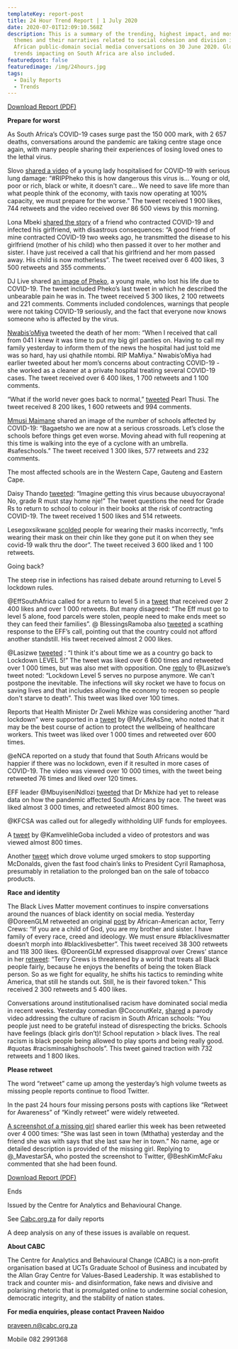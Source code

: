 ```yaml
---
templateKey: report-post
title: 24 Hour Trend Report | 1 July 2020
date: 2020-07-01T12:09:10.568Z
description: This is a summary of the trending, highest impact, and most active
  themes and their narratives related to social cohesion and division in South
  African public-domain social media conversations on 30 June 2020. Global
  trends impacting on South Africa are also included.
featuredpost: false
featuredimage: /img/24hours.jpg
tags:
  - Daily Reports
  - Trends
---
```

<a href="https://drive.google.com/u/0/uc?id=1hZJlQiPH-gMSzkJo9egi9EyI5_yor0VK&export=download" target="blank">Download Report (PDF)</a>

**Prepare for worst**

As South Africa’s COVID-19 cases surge past the 150 000 mark, with 2 657 deaths, conversations around the pandemic are taking centre stage once again, with many people sharing their experiences of losing loved ones to the lethal virus.

Slovo [shared a video](https://twitter.com/Zwanedefault/status/1277924447694073857) of a young lady hospitalised for COVID-19 with serious lung damage: “#RIPPheko this is how dangerous this virus is... Young or old, poor or rich, black or white, it doesn't care... We need to save life more than what people think of the economy, with taxis now operating at 100% capacity, we must prepare for the worse.” The tweet received 1 900 likes, 744 retweets and the video received over 86 500 views by this morning.

Lona Mbeki [shared the story](https://twitter.com/IamLadyeeElle/status/1277183757657821184) of a friend who contracted COVID-19 and infected his girlfriend, with disastrous consequences: “A good friend of mine contracted COVID-19 two weeks ago, he transmitted the disease to his girlfriend (mother of his child) who then passed it over to her mother and sister. I have just received a call that his girlfriend and her mom passed away. His child is now motherless”. The tweet received over 6 400 likes, 3 500 retweets and 355 comments.

DJ Live shared [an image of Pheko](https://twitter.com/C_liveDj/status/1277957540282802176), a young male, who lost his life due to COVID-19. The tweet included Pheko’s last tweet in which he described the unbearable pain he was in. The tweet received 5 300 likes, 2 100 retweets and 221 comments. Comments included condolences, warnings that people were not taking COVID-19 seriously, and the fact that everyone now knows someone who is affected by the virus.

[Nwabis’oMiya](https://twitter.com/NwabisOmiya/status/1277810320203972617) tweeted the death of her mom: “When I received that call from 041 I knew it was time to put my big girl panties on. Having to call my family yesterday to inform them of the news the hospital had just told me was so hard, hay usi qhathile ntombi. RIP MaMiya.” Nwabis’oMiya had earlier tweeted about her mom’s concerns about contracting COVID-19 - she worked as a cleaner at a private hospital treating several COVID-19 cases. The tweet received over 6 400 likes, 1 700 retweets and 1 100 comments.

“What if the world never goes back to normal,” [tweeted](https://twitter.com/PearlThusi/status/1277933443800862721) Pearl Thusi. The tweet received 8 200 likes, 1 600 retweets and 994 comments.

[Mmusi Maimane](https://twitter.com/MmusiMaimane/status/1277911676684324864) shared an image of the number of schools affected by COVID-19: “Bagaetsho we are now at a serious crossroads. Let’s close the schools before things get even worse. Moving ahead with full reopening at this time is walking into the eye of a cyclone with an umbrella. #safeschools.” The tweet received 1 300 likes, 577 retweets and 232 comments.

The most affected schools are in the Western Cape, Gauteng and Eastern Cape.

Daisy Thando [tweeted](https://twitter.com/daisythando/status/1277866010738032640): “Imagine getting this virus because ubuyocrayona! No, grade R must stay home nje!” The tweet questions the need for Grade Rs to return to school to colour in their books at the risk of contracting COVID-19. The tweet received 1 500 likes and 514 retweets.

Lesegoxsikwane [scolded](https://twitter.com/lesegoxsikwane/status/1277627466811691009) people for wearing their masks incorrectly, “mfs wearing their mask on their chin like they gone put it on when they see covid-19 walk thru the door”. The tweet received 3 600 liked and 1 100 retweets.

Going back?

The steep rise in infections has raised debate around returning to Level 5 lockdown rules.

@EffSouthAfrica called for a return to level 5 in a [tweet](https://twitter.com/EFFSouthAfrica/status/1277973253437313026) that received over 2 400 likes and over 1 000 retweets. But many disagreed: “The Eff must go to level 5 alone, food parcels were stolen, people need to make ends meet so they can feed their families”. @ BlessingsRamoba also [tweeted](https://twitter.com/BlessingsRamoba/status/1277991166831726594) a scathing response to the EFF’s call, pointing out that the country could not afford another standstill. His tweet received almost 2 000 likes.

@Lasizwe [tweeted](https://twitter.com/lasizwe/status/1277973223758393347) : “I think it's about time we as a country go back to Lockdown LEVEL 5!” The tweet was liked over 6 600 times and retweeted over 1 000 times, but was also met with opposition. One [reply](https://twitter.com/stephen_gov/status/1277991746916552705) to @Lasizwe’s tweet noted: “Lockdown Level 5 serves no purpose anymore. We can't postpone the inevitable. The infections will sky rocket we have to focus on saving lives and that includes allowing the economy to reopen so people don't starve to death”. This tweet was liked over 100 times.

Reports that Health Minister Dr Zweli Mkhize was considering another “hard lockdown” were supported in a [tweet](https://twitter.com/MyLifeAsSne/status/1277953709348093953) by @MyLifeAsSne, who noted that it may be the best course of action to protect the wellbeing of healthcare workers. This tweet was liked over 1 000 times and retweeted over 600 times.

@eNCA reported on a study that found that South Africans would be happier if there was no lockdown, even if it resulted in more cases of COVID-19. The video was viewed over 10 000 times, with the tweet being retweeted 76 times and liked over 120 times.

EFF leader @MbuyiseniNdlozi [tweeted](https://twitter.com/MbuyiseniNdlozi/status/1277929798472478720) that Dr Mkhize had yet to release data on how the pandemic affected South Africans by race. The tweet was liked almost 3 000 times, and retweeted almost 800 times.

@KFCSA was called out for allegedly withholding UIF funds for employees.

A [tweet](https://twitter.com/KamvelihleGoba/status/1277891623008043009) by @KamvelihleGoba included a video of protestors and was viewed almost 800 times.

Another [tweet](https://twitter.com/GrantIsaacs38/status/1277860365666312192) which drove volume urged smokers to stop supporting McDonalds, given the fast food chain’s links to President Cyril Ramaphosa, presumably in retaliation to the prolonged ban on the sale of tobacco products.

**Race and identity**

The Black Lives Matter movement continues to inspire conversations around the nuances of black identity on social media. Yesterday @DoreenGLM retweeted an original [post](https://twitter.com/terrycrews/status/1277955144332668930) by African-American actor, Terry Crews: “If you are a child of God, you are my brother and sister. I have family of every race, creed and ideology. We must ensure #blacklivesmatter doesn’t morph into #blacklivesbetter”. This tweet received 38 300 retweets and 118 300 likes. @DoreenGLM expressed disapproval over Crews’ stance in her [retweet](https://twitter.com/DoreenGLM/status/1277980087585878022): “Terry Crews is threatened by a world that treats all Black people fairly, because he enjoys the benefits of being the token Black person. So as we fight for equality, he shifts his tactics to reminding white America, that still he stands out. Still, he is their favored token.” This received 2 300 retweets and 5 400 likes.

Conversations around institutionalised racism have dominated social media in recent weeks. Yesterday comedian @CoconutKelz, [shared](https://twitter.com/CoconutKelz/status/1278009677478072320) a parody video addressing the culture of racism in South African schools: “You people just need to be grateful instead of disrespecting the bricks. Schools have feelings (black girls don’t)! School reputation > black lives. The real racism is black people being allowed to play sports and being really good. #quotas #racisminsahighschools”. This tweet gained traction with 732 retweets and 1 800 likes.

**Please retweet**

The word “retweet” came up among the yesterday’s high volume tweets as missing people reports continue to flood Twitter.

In the past 24 hours four missing persons posts with captions like “Retweet for Awareness” of “Kindly retweet” were widely retweeted.

[A screenshot of a missing girl](https://twitter.com/_MavestarSA/status/1277573000037044224/photo/1) shared earlier this week has been retweeted over 4 000 times: “She was last seen in town (Mthatha) yesterday and the friend she was with says that she last saw her in town.” No name, age or detailed description is provided of the missing girl. Replying to @_MavestarSA, who posted the screenshot to Twitter, @BeshKimMcFaku commented that she had been found.

<a href="https://drive.google.com/u/0/uc?id=1hZJlQiPH-gMSzkJo9egi9EyI5_yor0VK&export=download" target="blank">Download Report (PDF)</a>

Ends

Issued by the Centre for Analytics and Behavioural Change.

See [Cabc.org.za](http://cabc.org.za/) for daily reports

A deep analysis on any of these issues is available on request.

**About CABC**

The Centre for Analytics and Behavioural Change (CABC) is a non-profit organisation based at UCTs Graduate School of Business and incubated by the Allan Gray Centre for Values-Based Leadership. It was established to track and counter mis- and disinformation, fake news and divisive and polarising rhetoric that is promulgated online to undermine social cohesion, democratic integrity, and the stability of nation states.

**For media enquiries, please contact Praveen Naidoo**

[praveen.n@cabc.org.za](mailto:praveennaidoo123@gmail.com)

Mobile 082 2991368